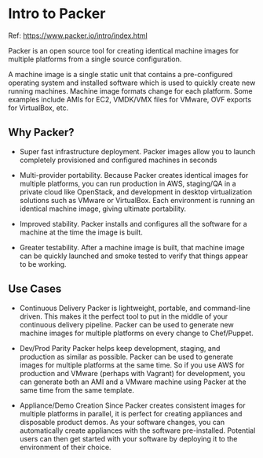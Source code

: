 # Intro to Packer
Ref: https://www.packer.io/intro/index.html

Packer is an open source tool for creating identical machine images for multiple platforms from a single source configuration.

A machine image is a single static unit that contains a pre-configured operating system and installed software which is used to quickly create new running machines. Machine image formats change for each platform.
Some examples include AMIs for EC2, VMDK/VMX files for VMware, OVF exports for VirtualBox, etc.


## Why Packer?
- Super fast infrastructure deployment.
Packer images allow you to launch completely provisioned and configured machines in seconds

- Multi-provider portability.
Because Packer creates identical images for multiple platforms, you can run production in AWS, staging/QA in a private cloud like OpenStack, and development in desktop virtualization solutions such as VMware or VirtualBox. Each environment is running an identical machine image, giving ultimate portability.

- Improved stability.
Packer installs and configures all the software for a machine at the time the image is built.

- Greater testability.
After a machine image is built, that machine image can be quickly launched and smoke tested to verify that things appear to be working.


## Use Cases
- Continuous Delivery
Packer is lightweight, portable, and command-line driven. This makes it the perfect tool to put in the middle of your continuous delivery pipeline. Packer can be used to generate new machine images for multiple platforms on every change to Chef/Puppet.

- Dev/Prod Parity
Packer helps keep development, staging, and production as similar as possible. Packer can be used to generate images for multiple platforms at the same time. So if you use AWS for production and VMware (perhaps with Vagrant) for development, you can generate both an AMI and a VMware machine using Packer at the same time from the same template.

- Appliance/Demo Creation
Since Packer creates consistent images for multiple platforms in parallel, it is perfect for creating appliances and disposable product demos. As your software changes, you can automatically create appliances with the software pre-installed. Potential users can then get started with your software by deploying it to the environment of their choice.
